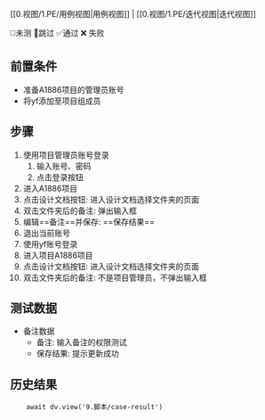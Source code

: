 [[0.视图/1.PE/用例视图|用例视图]] | [[0.视图/1.PE/迭代视图|迭代视图]]

 ◻️未测    🚫跳过     ✅通过    ❌ 失败
## 前置条件

- 准备A1886项目的管理员账号
- 将yf添加至项目组成员

## 步骤

1. 使用项目管理员账号登录
	1. 输入账号、密码
	2. 点击登录按钮
2. 进入A1886项目
3. 点击设计文档按钮: 进入设计文档选择文件夹的页面
4. 双击文件夹后的备注: 弹出输入框
5. 编辑==备注==并保存: ==保存结果==
6. 退出当前账号
7. 使用yf账号登录
8. 进入项目A1886项目
9. 点击设计文档按钮: 进入设计文档选择文件夹的页面
10. 双击文件夹后的备注: 不是项目管理员，不弹出输入框

## 测试数据

- 备注数据
	- 备注: 输入备注的权限测试
	- 保存结果: 提示更新成功

## 历史结果

```dataviewjs
    await dv.view('9.脚本/case-result')
```
